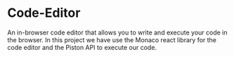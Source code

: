 # Code-Editor
An in-browser code editor that allows you to write and execute your code in the browser.
In this project we have  use the Monaco react library for the code editor and the Piston API to execute our code.

